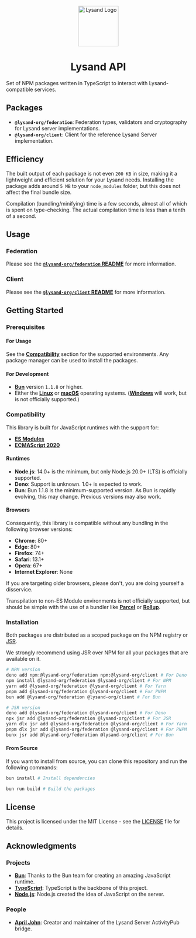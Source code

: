 <p align="center">
  <a href="https://lysand.org"><img src="https://cdn.lysand.org/logo-long-dark.webp" alt="Lysand Logo" height="110"></a>
</p>

<center><h1>Lysand API</h1></center>

Set of NPM packages written in TypeScript to interact with Lysand-compatible services.

## Packages

- **`@lysand-org/federation`**: Federation types, validators and cryptography for Lysand server implementations.
- **`@lysand-org/client`**: Client for the reference Lysand Server implementation.

## Efficiency

The built output of each package is not even `200 KB` in size, making it a lightweight and efficient solution for your Lysand needs. Installing the package adds around `5 MB` to your `node_modules` folder, but this does not affect the final bundle size.

Compilation (bundling/minifying) time is a few seconds, almost all of which is spent on type-checking. The actual compilation time is less than a tenth of a second.

## Usage

### Federation

Please see the [**`@lysand-org/federation` README**](federation/README.md) for more information.

### Client

Please see the [**`@lysand-org/client` README**](client/README.md) for more information.

## Getting Started

### Prerequisites

#### For Usage

See the [**Compatibility**](#compatibility) section for the supported environments. Any package manager can be used to install the packages.

#### For Development

- [**Bun**](https://bun.sh) version `1.1.8` or higher.
- Either the [**Linux**](https://www.linux.org) or [**macOS**](https://www.apple.com/macos) operating systems. ([**Windows**](https://www.microsoft.com/windows) will work, but is not officially supported.)

### Compatibility

This library is built for JavaScript runtimes with the support for:

- [**ES Modules**](https://nodejs.org/api/esm.html)
- [**ECMAScript 2020**](https://www.ecma-international.org/ecma-262/11.0/index.html)

#### Runtimes

- **Node.js**: 14.0+ is the minimum, but only Node.js 20.0+ (LTS) is officially supported.
- **Deno**: Support is unknown. 1.0+ is expected to work.
- **Bun**: Bun 1.1.8 is the minimum-supported version. As Bun is rapidly evolving, this may change. Previous versions may also work.

#### Browsers

Consequently, this library is compatible without any bundling in the following browser versions:

- **Chrome**: 80+
- **Edge**: 80+
- **Firefox**: 74+
- **Safari**: 13.1+
- **Opera**: 67+
- **Internet Explorer**: None

If you are targeting older browsers, please don't, you are doing yourself a disservice.

Transpilation to non-ES Module environments is not officially supported, but should be simple with the use of a bundler like [**Parcel**](https://parceljs.org) or [**Rollup**](https://rollupjs.org).

### Installation

Both packages are distributed as a scoped package on the NPM registry or [JSR](https://jsr.io).

We strongly recommend using JSR over NPM for all your packages that are available on it.

```bash
# NPM version
deno add npm:@lysand-org/federation npm:@lysand-org/client # For Deno
npm install @lysand-org/federation @lysand-org/client # For NPM
yarn add @lysand-org/federation @lysand-org/client # For Yarn
pnpm add @lysand-org/federation @lysand-org/client # For PNPM
bun add @lysand-org/federation @lysand-org/client # For Bun

# JSR version
deno add @lysand-org/federation @lysand-org/client # For Deno
npx jsr add @lysand-org/federation @lysand-org/client # For JSR
yarn dlx jsr add @lysand-org/federation @lysand-org/client # For Yarn
pnpm dlx jsr add @lysand-org/federation @lysand-org/client # For PNPM
bunx jsr add @lysand-org/federation @lysand-org/client # For Bun
```

#### From Source

If you want to install from source, you can clone this repository and run the following commands:

```bash
bun install # Install dependencies

bun run build # Build the packages
```

## License

This project is licensed under the MIT License - see the [LICENSE](LICENSE) file for details.

## Acknowledgments

### Projects

- [**Bun**](https://bun.sh): Thanks to the Bun team for creating an amazing JavaScript runtime.
- [**TypeScript**](https://www.typescriptlang.org): TypeScript is the backbone of this project.
- [**Node.js**](https://nodejs.org): Node.js created the idea of JavaScript on the server.

### People

- [**April John**](https://github.com/cutestnekoaqua): Creator and maintainer of the Lysand Server ActivityPub bridge.